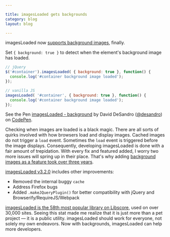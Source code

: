```yaml
---

title: imagesLoaded gets backgrounds
category: blog
layout: blog

---
```


imagesLoaded now [supports background images](http://imagesloaded.desandro.com/#background), finally.

Set `{ background: true }` to detect when the element's background image has loaded.

``` javascript
// jQuery
$('#container').imagesLoaded( { background: true }, function() {
  console.log('#container background image loaded');
});

// vanilla JS
imagesLoaded( '#container', { background: true }, function() {
  console.log('#container background image loaded');
});
```

<p data-height="268" data-theme-id="0" data-slug-hash="pjVMPB" data-default-tab="result" data-user="desandro" class='codepen'>See the Pen <a href='http://codepen.io/desandro/pen/pjVMPB/'>imagesLoaded - background</a> by David DeSandro (<a href='http://codepen.io/desandro'>@desandro</a>) on <a href='http://codepen.io'>CodePen</a>.</p>
<script async src="//assets.codepen.io/assets/embed/ei.js"></script>

Checking when images are loaded is a black magic. There are all sorts of quirks involved with how browsers load and display images. Cached images do not trigger a `load` event. Sometimes the `load` event is triggered before the image displays. Consequently, developing imagesLoaded is done with a fair amount of trepidation. With every fix and featured added, I worry two more issues will spring up in their place. That's why adding [background images as a feature took over three years](https://github.com/desandro/imagesloaded/issues/29). 

[imagesLoaded v3.2.0](https://github.com/desandro/imagesloaded/releases/tag/v3.2.0) includes other improvements:

+ Removed the internal buggy `cache`
+ Address Firefox bugs
+ Added `.makeJQueryPlugin()` for better compatibility with jQuery and Browserify/RequireJS/Webpack

[imagesLoaded is the 58th most popular library on Libscore](http://libscore.com/#libs), used on over 30,000 sites. Seeing this stat made me realize that it is just more than a pet project — it is a public utility. imagesLoaded should work for everyone, not solely my own endeavors. Now with backgrounds, imagesLoaded can help more developers.
